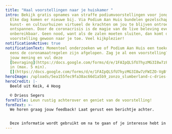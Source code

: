 ```yaml
---
title: "Haal voorstellingen naar je huiskamer "
intro: Bekijk gratis opnames van straffe podiumvoorstellingen voor jong en oud.
  Elke dag komen er nieuwe bij. Via Podium Aan Huis bundelen gezelschappen,
  kunst- en cultuurhuizen virtueel de krachten om jou te blijven ontroeren en
  ontspannen. Door de coronacrisis is de magie van de live beleving even
  onbereikbaar. Geen nood, want als de zalen moeten sluiten, dan komt de
  voorstelling gewoon naar je toe. Veel kijkplezier!
notificationActive: true
notificationText: Momenteel onderzoeken we of Podium Aan Huis een toekomst heeft
  eens de coronamaatregelen zijn afgelopen. Zag je al een voorstelling? Deel
  jouw mening en vul deze
  [bevraging](https://docs.google.com/forms/d/e/1FAIpQLSfU7hyzMG3I8w7zFWIZO-VgBfl-dTa1FW0oqUZT4OPU377WPg/viewform?usp=sf_link)
  in (max. 5 min).
  [](https://docs.google.com/forms/d/e/1FAIpQLSfU7hyzMG3I8w7zFWIZO-VgBfl-dTa1FW0oqUZT4OPU377WPg/viewform?usp=sf_link)
heroImage: /uploads/5ea155fec9fa38ac66d1a5b9_zonzo_slumberland-c-dries-segers_banner.jpg
heroCredit: |-
  Beeld uit Keik, 4 Hoog

  © Driess Segers
formTitle: Leun rustig achterover en geniet van de voorstelling!
formText: >-
  We horen graag jouw feedback! Laat gerust een berichtje achter.


  Deze informatie wordt gebruikt om na te gaan of je interesse hebt in een online platform om voorstellingen te bekijken. Via e-mail stellen we je eventueel later nog vragen voor verder onderzoek naar een goed digitaal cultuurplatform.
---
```

